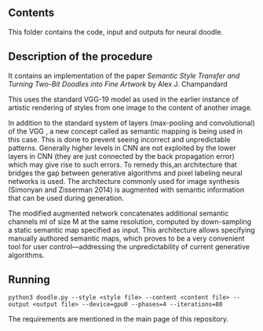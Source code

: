 ## Contents
This folder contains the code, input and outputs for neural doodle.

## Description of the procedure
It contains an implementation of the paper *_Semantic Style Transfer and Turning Two-Bit Doodles into Fine Artwork_* by Alex J. Champandard

This uses the standard VGG-19 model as used in the earlier instance of artistic rendering of styles from one image to the content of another image.

In addition to the standard system of layers (max-pooling and convolutional) of the VGG , a new concept called as semantic mapping is being used in this case. This is done to prevent seeing incorrect and unpredictable patterns. Generally higher levels in CNN are not exploited by the lower layers in CNN (they are just connected by the back propagation error) which may give rise to such errors.
To remedy this,an architecture that bridges the gap between generative algorithms and pixel labeling neural networks is used. The architecture commonly used for image synthesis (Simonyan and Zisserman 2014) is augmented with semantic information that can be used during generation.

The modified augmented network concatenates additional semantic channels ml of size M at the same resolution, computed by down-sampling a static semantic map specified as input. This architecture allows specifying manually authored semantic maps, which proves to be a very convenient tool for user control—addressing the unpredictability of current generative algorithms.


## Running
`python3 doodle.py --style <style file> --content <content file> --output <output file> --device=gpu0 --phases=4 --iterations=80`

The requirements are mentioned in the main page of this repository.
